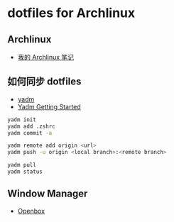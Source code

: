 # dotfiles for Archlinux 
## Archlinux
- [我的 Archlinux 笔记](https://github.com/keer2345/reading-notes/tree/main/it/linux/archlinux)

## 如何同步 dotfiles

- [yadm](https://github.com/yadm-dev/yadm)
- [Yadm Getting Started](https://yadm.io/docs/getting_started#)

```sh
yadm init
yadm add .zshrc
yadm commit -a

yadm remote add origin <url>
yadm push -u origin <local branch>:<remote branch>

yadm pull
yadm status
```

## Window Manager
- [Openbox](.config/openbox/README.md)

